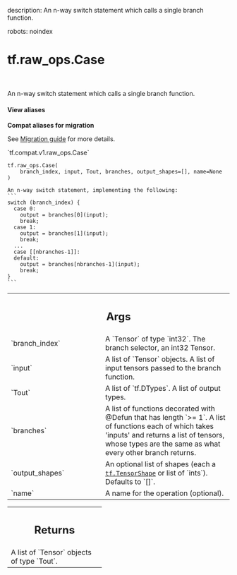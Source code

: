 description: An n-way switch statement which calls a single branch function.

robots: noindex

# tf.raw_ops.Case

<!-- Insert buttons and diff -->

<table class="tfo-notebook-buttons tfo-api nocontent" align="left">

</table>



An n-way switch statement which calls a single branch function.

<section class="expandable">
  <h4 class="showalways">View aliases</h4>
  <p>
<b>Compat aliases for migration</b>
<p>See
<a href="https://www.tensorflow.org/guide/migrate">Migration guide</a> for
more details.</p>
<p>`tf.compat.v1.raw_ops.Case`</p>
</p>
</section>

<pre class="devsite-click-to-copy prettyprint lang-py tfo-signature-link">
<code>tf.raw_ops.Case(
    branch_index, input, Tout, branches, output_shapes=[], name=None
)
</code></pre>



<!-- Placeholder for "Used in" -->

    An n-way switch statement, implementing the following:
    ```
    switch (branch_index) {
      case 0:
        output = branches[0](input);
        break;
      case 1:
        output = branches[1](input);
        break;
      ...
      case [[nbranches-1]]:
      default:
        output = branches[nbranches-1](input);
        break;
    }
    ```

<!-- Tabular view -->
 <table class="responsive fixed orange">
<colgroup><col width="214px"><col></colgroup>
<tr><th colspan="2"><h2 class="add-link">Args</h2></th></tr>

<tr>
<td>
`branch_index`
</td>
<td>
A `Tensor` of type `int32`.
The branch selector, an int32 Tensor.
</td>
</tr><tr>
<td>
`input`
</td>
<td>
A list of `Tensor` objects.
A list of input tensors passed to the branch function.
</td>
</tr><tr>
<td>
`Tout`
</td>
<td>
A list of `tf.DTypes`. A list of output types.
</td>
</tr><tr>
<td>
`branches`
</td>
<td>
A list of functions decorated with @Defun that has length `>= 1`.
A list of functions each of which takes 'inputs' and returns a list of
tensors, whose types are the same as what every other branch returns.
</td>
</tr><tr>
<td>
`output_shapes`
</td>
<td>
An optional list of shapes (each a <a href="../../tf/TensorShape.md"><code>tf.TensorShape</code></a> or list of `ints`). Defaults to `[]`.
</td>
</tr><tr>
<td>
`name`
</td>
<td>
A name for the operation (optional).
</td>
</tr>
</table>



<!-- Tabular view -->
 <table class="responsive fixed orange">
<colgroup><col width="214px"><col></colgroup>
<tr><th colspan="2"><h2 class="add-link">Returns</h2></th></tr>
<tr class="alt">
<td colspan="2">
A list of `Tensor` objects of type `Tout`.
</td>
</tr>

</table>

